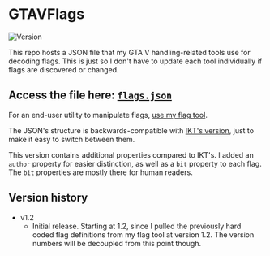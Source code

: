 # GTAVFlags
![Version](https://img.shields.io/badge/Version-1.2-green.svg)

This repo hosts a JSON file that my GTA V handling-related tools use for decoding flags. This is just so I don't have to update each tool individually if flags are discovered or changed.

## Access the file here: [`flags.json`](https://google.com)

For an end-user utility to manipulate flags, [use my flag tool](https://github.com/adam10603/GTA5VehicleFlagTool).

The JSON's structure is backwards-compatible with [IKT's version](https://github.com/E66666666/GTAVHandlingInfo), just to make it easy to switch between them.

This version contains additional properties compared to IKT's. I added an `author` property for easier distinction, as well as a `bit` property to each flag. The `bit` properties are mostly there for human readers.

## Version history

* v1.2
  * Initial release. Starting at 1.2, since I pulled the previously hard coded flag definitions from my flag tool at version 1.2. The version numbers will be decoupled from this point though.